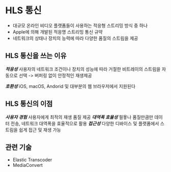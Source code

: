 # HLS 통신

-   대규모 온라인 비디오 플랫폼들이 사용하는 적응형 스트리밍 방식 중 하나
-   Apple에 의해 개발된 적응명 스트리밍 통신 규약
-   네트워크의 상태나 장치의 능력에 따라 다양한 품질의 스트림을 제공

## HLS 통신을 쓰는 이유

**_적응성_**
사용자의 네트워크 조건이나 장치의 성능에 따라 거절한 비트레이의 스트림을 자동으로 선택 -> 버퍼링 없이 안정적인 재생제공

**_호환성_**
iOS, macOS, Andorid 및 대부분의 웹 브라우저에서 지원된다

## HLS 통신의 이점

**_사용자 경험_**
사용자에게 최적의 재생 품질 제공
**_대역폭 효율성_**
필욯나 품질만큼만 데이터 전송, 네트워크 대역폭을 효율적으로 활용
**_접근성_**
다양한 디바이스 및 플랫폼에서 스트림을 쉽게 접근 및 재생 가능

## 관련 기술

-   Elastic Transcoder
-   MediaConvert
